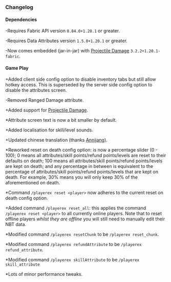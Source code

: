 ### Changelog

#### Dependencies

-Requires Fabric API version `0.84.0+1.20.1` or greater.

-Requires Data Attributes version `1.5.0+1.20.1` or greater.

-Now comes embedded (jar-in-jar) with [Projectile Damage](https://github.com/ZsoltMolnarrr/ProjectileDamage) `3.2.2+1.20.1-fabric`.

#### Game Play

+Added client side config option to disable inventory tabs but still allow hotkey access. This is superseded by the server side config option to disable the attributes screen.

-Removed Ranged Damage attribute.

+Added support for [Projectile Damage](https://github.com/ZsoltMolnarrr/ProjectileDamage).

*Attribute screen text is now a bit smaller by default.

+Added localisation for skill/level sounds.

+Updated chinese translation (thanks [Annijang](https://github.com/Annijang)).

*Reworked reset on death config option: is now a percentage slider (0 - 100); 0 means all attributes/skill points/refund points/levels are reset to their defaults on death; 100 means all attributes/skill points/refund points/levels are kept on death; and any percentage in between is equivalent to the percentage of attributes/skill points/refund points/levels that are kept on death. For example, 30% means you will only keep 30% of the aforementioned on death.

*Command `/playerex reset <player>` now adheres to the current reset on death config option.

+Added command `/playerex reset_all`: this applies the command `/playerex reset <player>` to all currently online players. Note that to reset offline players *whilst they are offline* you will still need to manually edit their NBT data.

*Modified command `/playerex resetChunk` to be `/playerex reset_chunk`.

*Modified command `/playerex refundAttribute` to be `/playerex refund_attribute`.

*Modified command `/playerex skillAttribute` to be `/playerex skill_attribute`

*Lots of minor performance tweaks.